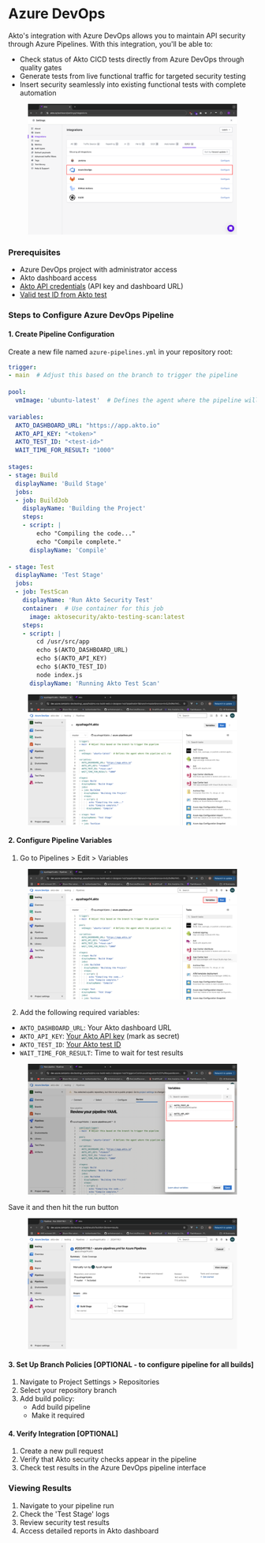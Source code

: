 # Azure DevOps

Akto's integration with Azure DevOps allows you to maintain API security through Azure Pipelines. With this integration, you'll be able to:

* Check status of Akto CICD tests directly from Azure DevOps through quality gates
* Generate tests from live functional traffic for targeted security testing
* Insert security seamlessly into existing functional tests with complete automation

<figure><img src="../.gitbook/assets/image (3) (1) (1) (1).png" alt=""><figcaption></figcaption></figure>

### Prerequisites

* Azure DevOps project with administrator access
* Akto dashboard access
* [Akto API credentials](how-to/get-api-credentials.md) (API key and dashboard URL)
* [Valid test ID from Akto test](how-to/test-id-from-akto-test.md)

### Steps to Configure Azure DevOps Pipeline

#### 1. Create Pipeline Configuration

Create a new file named `azure-pipelines.yml` in your repository root:

```yaml
trigger:
- main  # Adjust this based on the branch to trigger the pipeline

pool:
  vmImage: 'ubuntu-latest'  # Defines the agent where the pipeline will run

variables:
  AKTO_DASHBOARD_URL: "https://app.akto.io"
  AKTO_API_KEY: "<token>"
  AKTO_TEST_ID: "<test-id>"
  WAIT_TIME_FOR_RESULT: "1000"

stages:
- stage: Build
  displayName: 'Build Stage'
  jobs:
  - job: BuildJob
    displayName: 'Building the Project'
    steps:
    - script: |
        echo "Compiling the code..."
        echo "Compile complete."
      displayName: 'Compile'

- stage: Test
  displayName: 'Test Stage'
  jobs:
  - job: TestScan
    displayName: 'Run Akto Security Test'
    container:  # Use container for this job
      image: aktosecurity/akto-testing-scan:latest
    steps:
    - script: |
        cd /usr/src/app
        echo $(AKTO_DASHBOARD_URL)
        echo $(AKTO_API_KEY)
        echo $(AKTO_TEST_ID)
        node index.js
      displayName: 'Running Akto Test Scan'
```

<figure><img src="../.gitbook/assets/image (66).png" alt=""><figcaption></figcaption></figure>

#### 2. Configure Pipeline Variables

1. Go to Pipelines > Edit > Variables

<figure><img src="../.gitbook/assets/image (67).png" alt=""><figcaption></figcaption></figure>

2. Add the following required variables:

* `AKTO_DASHBOARD_URL`: Your Akto dashboard URL
* `AKTO_API_KEY`: [Your Akto API key](how-to/get-api-credentials.md) (mark as secret)
* `AKTO_TEST_ID`: [Your Akto test ID](how-to/test-id-from-akto-test.md)
* `WAIT_TIME_FOR_RESULT`: Time to wait for test results

<figure><img src="../.gitbook/assets/image (68).png" alt=""><figcaption></figcaption></figure>

Save it and then hit the run button

<figure><img src="../.gitbook/assets/image (69).png" alt=""><figcaption></figcaption></figure>

#### 3. Set Up Branch Policies \[OPTIONAL - to configure pipeline for all builds]

1. Navigate to Project Settings > Repositories
2. Select your repository branch
3. Add build policy:
   * Add build pipeline
   * Make it required

#### 4. Verify Integration \[OPTIONAL]

1. Create a new pull request
2. Verify that Akto security checks appear in the pipeline
3. Check test results in the Azure DevOps pipeline interface

### Viewing Results

1. Navigate to your pipeline run
2. Check the 'Test Stage' logs
3. Review security test results
4. Access detailed reports in Akto dashboard
